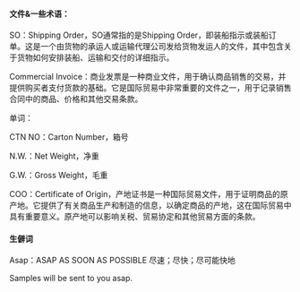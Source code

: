 #### 文件&一些术语：

SO：Shipping Order，SO通常指的是Shipping Order，即装船指示或装船订单。这是一个由货物的承运人或运输代理公司发给货物发运人的文件，其中包含关于货物如何安排装船、运输和交付的详细指示。

Commercial Invoice：商业发票是一种商业文件，用于确认商品销售的交易，并提供购买者支付货款的基础。它是国际贸易中非常重要的文件之一，用于记录销售合同中的商品、价格和其他交易条款。

单词：

CTN NO：Carton Number，箱号

N.W.：Net Weight，净重

G.W.：Gross Weight，毛重

COO：Certificate of Origin，产地证书是一种国际贸易文件，用于证明商品的原产地。它提供了有关商品生产和制造的信息，以确定商品的产地，这在国际贸易中具有重要意义。原产地可以影响关税、贸易协定和其他贸易方面的条款。

#### 生僻词

Asap：ASAP AS SOON AS POSSIBLE 尽速；尽快；尽可能快地

Samples will be sent to you asap.
